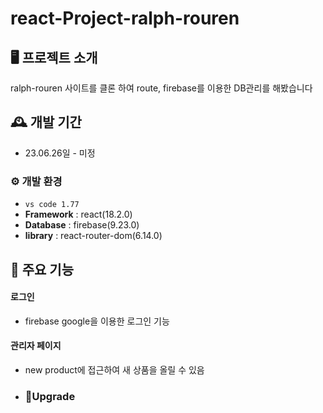 # react-Project-ralph-rouren



## 🖥️ 프로젝트 소개
ralph-rouren 사이트를 클론 하여 route, firebase를 이용한 DB관리를 해봤습니다
<br>

## 🕰️ 개발 기간
* 23.06.26일 - 미정


### ⚙️ 개발 환경
- `vs code 1.77`
- **Framework** : react(18.2.0)
- **Database** : firebase(9.23.0)
- **library** : react-router-dom(6.14.0)

## 📌 주요 기능
#### 로그인 
- firebase google을 이용한 로그인 기능


#### 관리자 페이지 
- new product에 접근하여 새 상품을 올릴 수 있음


- ### 🎇Upgrade
